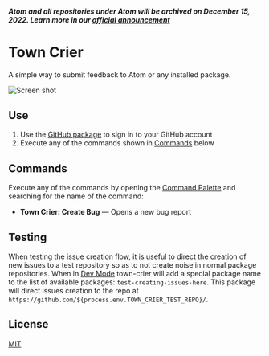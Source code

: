 ##### Atom and all repositories under Atom will be archived on December 15, 2022. Learn more in our [official announcement](https://github.blog/2022-06-08-sunsetting-atom/)
 # Town Crier

A simple way to submit feedback to Atom or any installed package.

![Screen shot](https://user-images.githubusercontent.com/1038121/27665797-4b132932-5c24-11e7-892e-5c2f3caf722a.png "Screen shot")

## Use

1. Use the [GitHub package](https://github.com/atom/github) to sign in to your GitHub account
1. Execute any of the commands shown in [Commands](#commands) below

## Commands

Execute any of the commands by opening the [Command Palette](http://flight-manual.atom.io/getting-started/sections/atom-basics/#command-palette) and searching for the name of the command:

* **Town Crier: Create Bug** &mdash; Opens a new bug report

## Testing

When testing the issue creation flow, it is useful to direct the creation of new issues to a test repository so as to not create noise in normal package repositories. When in [Dev Mode](http://flight-manual.atom.io/hacking-atom/sections/contributing-to-official-atom-packages/#running-in-development-mode) town-crier will add a special package name to the list of available packages: `test-creating-issues-here`. This package will direct issues creation to the repo at `https://github.com/${process.env.TOWN_CRIER_TEST_REPO}/`.

## License

[MIT](LICENSE.md)
